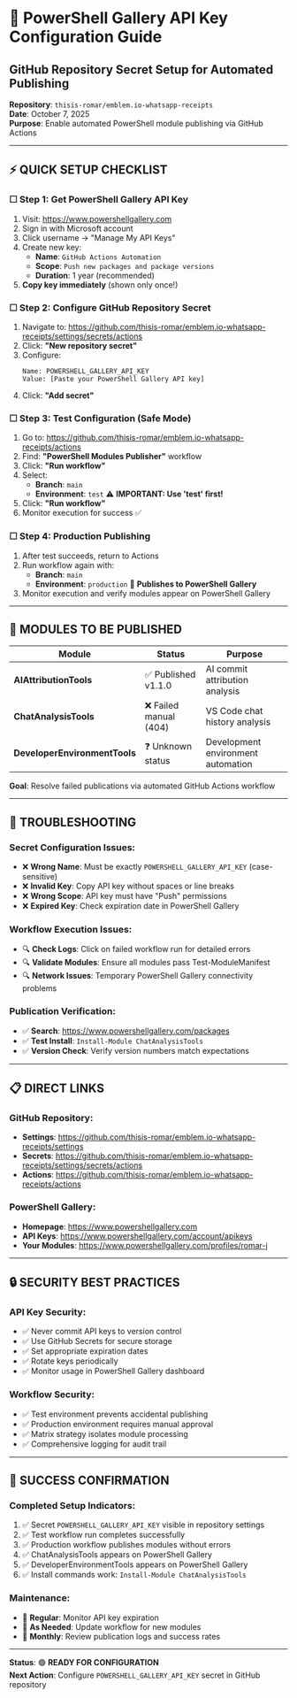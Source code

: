# 🔑 PowerShell Gallery API Key Configuration Guide
## GitHub Repository Secret Setup for Automated Publishing

**Repository**: `thisis-romar/emblem.io-whatsapp-receipts`  
**Date**: October 7, 2025  
**Purpose**: Enable automated PowerShell module publishing via GitHub Actions

---

## ⚡ QUICK SETUP CHECKLIST

### ☐ **Step 1: Get PowerShell Gallery API Key**
1. Visit: https://www.powershellgallery.com
2. Sign in with Microsoft account
3. Click username → "Manage My API Keys"
4. Create new key:
   - **Name**: `GitHub Actions Automation`
   - **Scope**: `Push new packages and package versions`
   - **Duration**: 1 year (recommended)
5. **Copy key immediately** (shown only once!)

### ☐ **Step 2: Configure GitHub Repository Secret**
1. Navigate to: https://github.com/thisis-romar/emblem.io-whatsapp-receipts/settings/secrets/actions
2. Click: **"New repository secret"**
3. Configure:
   ```
   Name: POWERSHELL_GALLERY_API_KEY
   Value: [Paste your PowerShell Gallery API key]
   ```
4. Click: **"Add secret"**

### ☐ **Step 3: Test Configuration (Safe Mode)**
1. Go to: https://github.com/thisis-romar/emblem.io-whatsapp-receipts/actions
2. Find: **"PowerShell Modules Publisher"** workflow
3. Click: **"Run workflow"**
4. Select:
   - **Branch**: `main`
   - **Environment**: `test` ⚠️ **IMPORTANT: Use 'test' first!**
5. Click: **"Run workflow"**
6. Monitor execution for success ✅

### ☐ **Step 4: Production Publishing**
1. After test succeeds, return to Actions
2. Run workflow again with:
   - **Branch**: `main`
   - **Environment**: `production` 🎯 **Publishes to PowerShell Gallery**
3. Monitor execution and verify modules appear on PowerShell Gallery

---

## 🎯 **MODULES TO BE PUBLISHED**

| Module | Status | Purpose |
|--------|--------|---------|
| **AIAttributionTools** | ✅ Published v1.1.0 | AI commit attribution analysis |
| **ChatAnalysisTools** | ❌ Failed manual (404) | VS Code chat history analysis |
| **DeveloperEnvironmentTools** | ❓ Unknown status | Development environment automation |

**Goal**: Resolve failed publications via automated GitHub Actions workflow

---

## 🔧 **TROUBLESHOOTING**

### **Secret Configuration Issues:**
- ❌ **Wrong Name**: Must be exactly `POWERSHELL_GALLERY_API_KEY` (case-sensitive)
- ❌ **Invalid Key**: Copy API key without spaces or line breaks
- ❌ **Wrong Scope**: API key must have "Push" permissions
- ❌ **Expired Key**: Check expiration date in PowerShell Gallery

### **Workflow Execution Issues:**
- 🔍 **Check Logs**: Click on failed workflow run for detailed errors
- 🔍 **Validate Modules**: Ensure all modules pass Test-ModuleManifest
- 🔍 **Network Issues**: Temporary PowerShell Gallery connectivity problems

### **Publication Verification:**
- ✅ **Search**: https://www.powershellgallery.com/packages
- ✅ **Test Install**: `Install-Module ChatAnalysisTools`
- ✅ **Version Check**: Verify version numbers match expectations

---

## 📋 **DIRECT LINKS**

### **GitHub Repository:**
- **Settings**: https://github.com/thisis-romar/emblem.io-whatsapp-receipts/settings
- **Secrets**: https://github.com/thisis-romar/emblem.io-whatsapp-receipts/settings/secrets/actions
- **Actions**: https://github.com/thisis-romar/emblem.io-whatsapp-receipts/actions

### **PowerShell Gallery:**
- **Homepage**: https://www.powershellgallery.com
- **API Keys**: https://www.powershellgallery.com/account/apikeys
- **Your Modules**: https://www.powershellgallery.com/profiles/romar-j

---

## 🔒 **SECURITY BEST PRACTICES**

### **API Key Security:**
- ✅ Never commit API keys to version control
- ✅ Use GitHub Secrets for secure storage
- ✅ Set appropriate expiration dates
- ✅ Rotate keys periodically
- ✅ Monitor usage in PowerShell Gallery dashboard

### **Workflow Security:**
- ✅ Test environment prevents accidental publishing
- ✅ Production environment requires manual approval
- ✅ Matrix strategy isolates module processing
- ✅ Comprehensive logging for audit trail

---

## 🎉 **SUCCESS CONFIRMATION**

### **Completed Setup Indicators:**
1. ✅ Secret `POWERSHELL_GALLERY_API_KEY` visible in repository settings
2. ✅ Test workflow run completes successfully
3. ✅ Production workflow publishes modules without errors
4. ✅ ChatAnalysisTools appears on PowerShell Gallery
5. ✅ DeveloperEnvironmentTools appears on PowerShell Gallery
6. ✅ Install commands work: `Install-Module ChatAnalysisTools`

### **Maintenance:**
- 🔄 **Regular**: Monitor API key expiration
- 🔄 **As Needed**: Update workflow for new modules
- 🔄 **Monthly**: Review publication logs and success rates

---

**Status**: 🟢 **READY FOR CONFIGURATION**  
**Next Action**: Configure `POWERSHELL_GALLERY_API_KEY` secret in GitHub repository